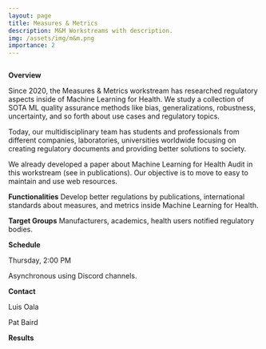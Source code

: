 ```yaml
---
layout: page
title: Measures & Metrics
description: M&M Workstreams with description.
img: /assets/img/m&m.png
importance: 2
---
```


<div class="row">
    <div class="col-sm mt-3 mt-md-0">
        <img class="img-fluid rounded z-depth-1" src="{{ '/assets/img/m&m.png' | relative_url }}" alt="" title="example image"/>
    </div>
</div>

**Overview**

Since 2020, the Measures & Metrics workstream has researched regulatory aspects inside of Machine Learning for Health. We study a collection of SOTA ML quality assurance methods like bias, generalizations, robustness, uncertainty, and so forth about use cases and regulatory topics.

Today, our multidisciplinary team has students and professionals from different companies, laboratories, universities worldwide focusing on creating regulatory documents and providing better solutions to society.

We already developed a paper about Machine Learning for Health Audit in this workstream (see in publications). Our objective is to move to easy to maintain and use web resources.

**Functionalities**
Develop better regulations by publications, international standards about measures, and metrics inside Machine Learning for Health.

**Target Groups**
Manufacturers, academics, health users notified regulatory bodies.

**Schedule**

Thursday, 2:00 PM

Asynchronous using Discord channels.

**Contact**

Luis Oala

Pat Baird

**Results**

<div class="row">
    <div class="col-sm mt-3 mt-md-0">
        <img class="img-fluid rounded z-depth-1" src="{{ '/assets/img/luis.png' | relative_url }}" alt="" title="Presentation of paper ML4H Auditing: From paper to practice at the Conference on Neural Information Processing System, December 2020"
    </div>
</div>
